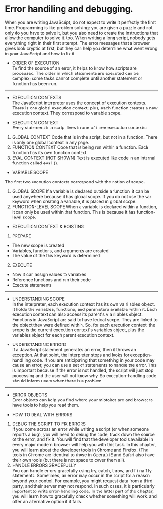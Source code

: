 # Error handiling and debugging.
When you are writing JavaScript, do not expect to write it perfectly the first time. 
Programming is like problem solving: you are given a puzzle and not only do you have to solve 
it, but you also need to create the instructions that allow the computer to solve it. too. 
When writing a long script, nobody gets everything right in their first attempt. The error 
messages that a browser gives look cryptic at first, but they can help you determine what 
went wrong in your JavaScript and how to fix it.   

* ORDER OF EXECUTION   
To find the source of an error, it helps to know how scripts are processed. 
The order in which statements are executed can be complex; some tasks 
cannot complete until another statement or function has been run.

---

* EXECUTION CONTEXTS   
The JavaScript interpreter uses the concept of execution contexts. 
There is one global execution context; plus, each function creates a new execution context. They correspond to variable scope.

* EXECUTION CONTEXT   
Every statement in a script lives in one of three 
execution contexts:
1. GLOBAL CONTEXT 
Code that is in the script, but not in a function. 
There is only one global context in any page. 
2.  FUNCTION CONTEXT 
Code that is being run within a function. 
Each function has its own function context. 
3. EVAL CONTEXT (NOT SHOWN) 
Text is executed like code in an internal function 
called eva l {).

* VARIABLE SCOPE  

The first two execution contexts correspond with the 
notion of scope.  
1. GLOBAL SCOPE 
If a variable is declared outside a function, it can 
be used anywhere because it has global scope. 
If you do not use the var keyword when creating 
a variable, it is placed in global scope. 
2. FUNCTION-LEVEL SCOPE 
When a variable is declared within a function, 
it can only be used within that function. This is 
because it has function-level scope.

* EXECUTION CONTEXT & HOISTING  
1. PREPARE 
* The new scope is created 
* Variables, functions, and arguments are created 
* The value of the this keyword is determined
2. EXECUTE 
* Now it can assign values to variables 
* Reference functions and run their code
* Execute statements  

---

* UNDERSTANDING SCOPE   
In the interpreter, each execution context has its own va ri ables object. 
It holds the variables, functions, and parameters available within it. 
Each execution context can also access its parent's v a ri ables object. Functions in JavaScript are said to have lexical scope. They are linked to the object they were defined within. So, for each execution context, the scope is the current execution context's variables object, plus the variables object for each parent execution context. 

* UNDERSTANDING ERRORS   
If a JavaScript statement generates an error, then it throws an exception. 
At that point, the interpreter stops and looks for exception-handl ing code. 
If you are anticipating that something in your code 
may cause an error, you can use a set of statements 
to handle the error. This is important because if the error is not handled, the script will just stop processing and the user will not know why. So exception-handling code should inform users when there is a problem.  

---
* ERROR OBJECTS  
Error objects can help you find where your mistakes are 
and browsers have tools to help you read them.  

* HOW TO DEAL WITH ERRORS    
1. DEBUG THE SCRIPT TO FIX ERRORS   
If you come across an error while writing a script 
(or when someone reports a bug), you will need to 
debug the code, track down the source of the error, 
and fix it. 
You will find that the developer tools available in 
every major modern browser will help you with 
this task. In this chapter, you will learn about the 
developer tools in Chrome and Firefox. (The tools in 
Chrome are identical to those in Opera.) 
IE and Safari also have their own tools (but there is 
not space to cover them all). 
2. HANDLE ERRORS GRACEFULLY   
You can handle errors gracefully using try, catch, 
throw, and f i na 1 ly statements. 
Sometimes, an error may occur in the script for a 
reason beyond your control. For example, you might 
request data from a third party, and their server 
may not respond. In such cases, it is particularly 
important to write error-handling code. 
In the latter part of the chapter, you will learn how to 
gracefully check whether something will work, and 
offer an alternative option if it fails.